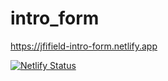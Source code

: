 # intro_form

https://jfifield-intro-form.netlify.app

[![Netlify Status](https://api.netlify.com/api/v1/badges/4facb985-5f9b-4461-9d44-34e72acdefc2/deploy-status)](https://app.netlify.com/sites/jfifield-intro-form/deploys)
